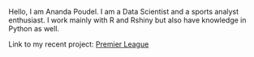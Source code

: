 Hello, I am Ananda Poudel.
I am a Data Scientist and a sports analyst enthusiast. I work mainly with R and Rshiny but also have knowledge in Python as well. 

Link to my recent project: [Premier League](https://poudelap.shinyapps.io/PLAnalytics/ "Premier League Dashboard")
